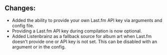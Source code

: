 ## Changes:

- Added the ability to provide your own Last.fm API key via arguments and config file.
- Providing a Last.fm API key during compilation is now optional.
- Added Listenbrainz as a fallback source for album art when Last.fm doesn't provide one or API key is not set. This can be disabled with an argument or in the config.
